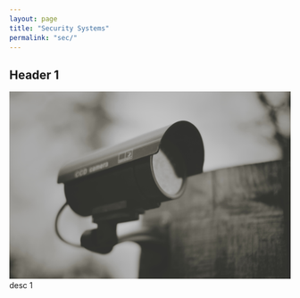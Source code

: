 ```yaml
---
layout: page
title: "Security Systems"
permalink: "sec/"
---
```


## Header 1
![](/images/joe-gadd-DYLsNF8hNho-unsplash.jpg)
desc 1
